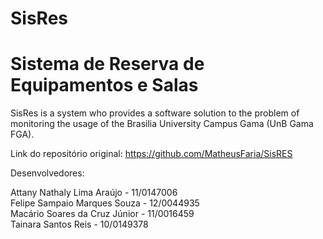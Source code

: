 # SisRes
Sistema de Reserva de Equipamentos e Salas 
======================================================

SisRes is a system who provides a software solution to the problem of monitoring the usage of the Brasilia University Campus Gama (UnB Gama FGA).

Link do repositório original: https://github.com/MatheusFaria/SisRES

Desenvolvedores:

Attany Nathaly Lima Araújo - 11/0147006 </br>
Felipe Sampaio Marques Souza - 12/0044935 </br>
Macário Soares da Cruz Júnior - 11/0016459 </br>
Tainara Santos Reis - 10/0149378 </br>
